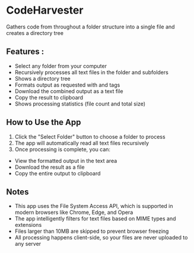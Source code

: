 
# CodeHarvester 

Gathers code from throughout a folder structure into a single file and creates a directory tree

## Features :

- Select any folder from your computer  
- Recursively processes all text files in the folder and subfolders  
- Shows a directory tree  
- Formats output as requested with <file path> and <file content> tags  
- Download the combined output as a text file  
- Copy the result to clipboard  
- Shows processing statistics (file count and total size)  

## How to Use the App

1. Click the "Select Folder" button to choose a folder to process
2. The app will automatically read all text files recursively
3. Once processing is complete, you can:
- View the formatted output in the text area  
- Download the result as a file  
- Copy the entire output to clipboard  

## Notes

- This app uses the File System Access API, which is supported in modern browsers like Chrome, Edge, and Opera  
- The app intelligently filters for text files based on MIME types and extensions  
- Files larger than 10MB are skipped to prevent browser freezing  
- All processing happens client-side, so your files are never uploaded to any server  